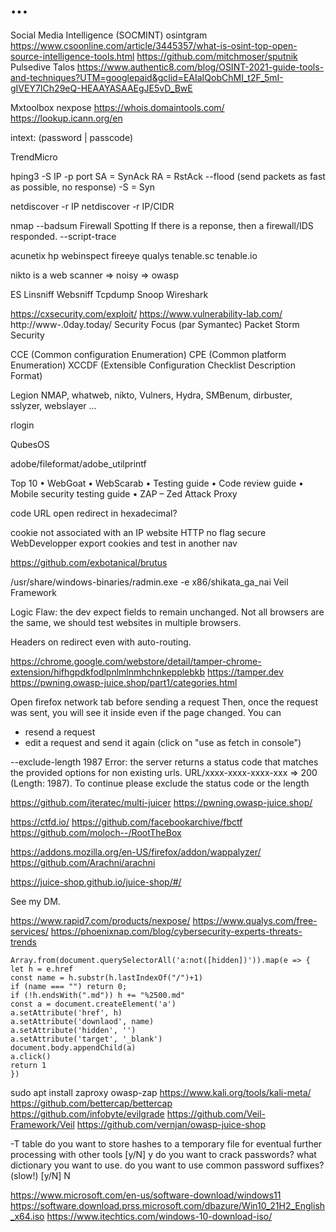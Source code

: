 # ...

Social Media Intelligence (SOCMINT)
osintgram
https://www.csoonline.com/article/3445357/what-is-osint-top-open-source-intelligence-tools.html
https://github.com/mitchmoser/sputnik
Pulsedive
Talos
https://www.authentic8.com/blog/OSINT-2021-guide-tools-and-techniques?UTM=googlepaid&gclid=EAIaIQobChMI_t2F_5mI-gIVEY7ICh29eQ-HEAAYASAAEgJE5vD_BwE

Mxtoolbox
nexpose
https://whois.domaintools.com/
https://lookup.icann.org/en

intext: (password | passcode)

TrendMicro

hping3 -S IP -p port
SA = SynAck
RA = RstAck
--flood (send packets as fast as possible, no response)
-S = Syn

netdiscover -r IP
netdiscover -r IP/CIDR

nmap --badsum
Firewall Spotting
If there is a reponse, then a firewall/IDS responded.
--script-trace

acunetix
hp webinspect
fireeye
qualys
tenable.sc tenable.io

nikto is a web scanner
=> noisy
=> owasp

ES Linsniff Websniff Tcpdump Snoop Wireshark

https://cxsecurity.com/exploit/
https://www.vulnerability-lab.com/
http://www-.0day.today/
Security Focus (par Symantec)
Packet Storm Security

CCE (Common configuration Enumeration)
CPE (Common platform Enumeration)
XCCDF (Extensible Configuration Checklist Description Format)

Legion
 NMAP, whatweb, nikto,
Vulners, Hydra, SMBenum, dirbuster, sslyzer, webslayer
...

rlogin

QubesOS

adobe/fileformat/adobe_utilprintf

Top 10 • WebGoat • WebScarab • Testing guide • Code review guide • Mobile security testing guide • ZAP – Zed Attack Proxy

code URL open redirect in hexadecimal?

cookie not associated with an IP
website HTTP
no flag secure
WebDevelopper export cookies and test in another nav

https://github.com/exbotanical/brutus

/usr/share/windows-binaries/radmin.exe
-e x86/shikata_ga_nai
Veil Framework

Logic Flaw: the dev expect fields to remain unchanged.
Not all browsers are the same, we should test websites in multiple browsers.

Headers on redirect even with auto-routing.

https://chrome.google.com/webstore/detail/tamper-chrome-extension/hifhgpdkfodlpnlmlnmhchnkepplebkb
https://tamper.dev
https://pwning.owasp-juice.shop/part1/categories.html

Open firefox network tab before sending a request
Then, once the request was sent, you will see it inside even if the page changed.
You can

* resend a request
* edit a request and send it again (click on "use as fetch in console")

--exclude-length 1987
Error: the server returns a status code that matches the provided options for non existing urls. URL/xxxx-xxxx-xxxx-xxx => 200 (Length: 1987). To continue please exclude the status code or the length

https://github.com/iteratec/multi-juicer
https://pwning.owasp-juice.shop/

https://ctfd.io/
https://github.com/facebookarchive/fbctf
https://github.com/moloch--/RootTheBox

https://addons.mozilla.org/en-US/firefox/addon/wappalyzer/
https://github.com/Arachni/arachni

https://juice-shop.github.io/juice-shop/#/

See my DM.

https://www.rapid7.com/products/nexpose/
https://www.qualys.com/free-services/
https://phoenixnap.com/blog/cybersecurity-experts-threats-trends

```
Array.from(document.querySelectorAll('a:not([hidden])')).map(e => {
let h = e.href
const name = h.substr(h.lastIndexOf("/")+1)
if (name === "") return 0;
if (!h.endsWith(".md")) h += "%2500.md"
const a = document.createElement('a')
a.setAttribute('href', h)
a.setAttribute('downlaod', name)
a.setAttribute('hidden', '')
a.setAttribute('target', '_blank')
document.body.appendChild(a)
a.click()
return 1
})
```

sudo apt install zaproxy
owasp-zap
https://www.kali.org/tools/kali-meta/
https://github.com/bettercap/bettercap
https://github.com/infobyte/evilgrade
https://github.com/Veil-Framework/Veil
https://github.com/vernjan/owasp-juice-shop

-T table
do you want to store hashes to a temporary file for eventual further processing with other tools [y/N] y
do you want to crack passwords?
what dictionary you want to use.
do you want to use common password suffixes? (slow!) [y/N] N

https://www.microsoft.com/en-us/software-download/windows11
https://software.download.prss.microsoft.com/dbazure/Win10_21H2_English_x64.iso
https://www.itechtics.com/windows-10-download-iso/